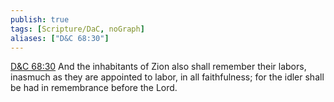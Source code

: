 ```yaml
---
publish: true
tags: [Scripture/DaC, noGraph]
aliases: ["D&C 68:30"]
---
```

[D&C 68:30](https://churchofjesuschrist.org/study/scriptures/dc-testament/dc/68?lang=eng&id=p30#p30) And the inhabitants of Zion also shall remember their labors, inasmuch as they are appointed to labor, in all faithfulness; for the idler shall be had in remembrance before the Lord.
